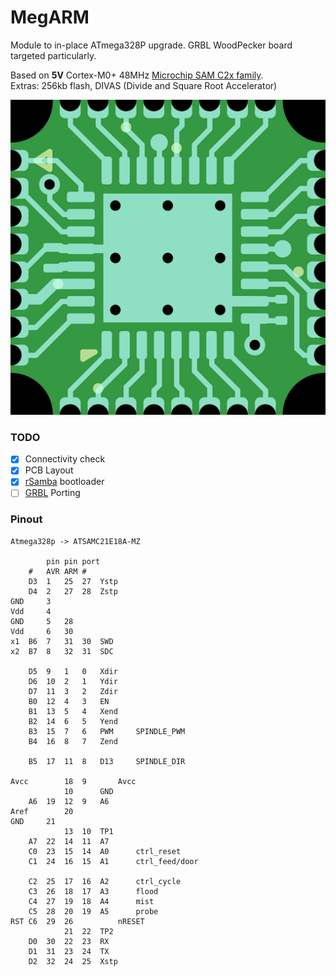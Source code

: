 # MegARM
Module to in-place ATmega328P upgrade. GRBL WoodPecker board targeted particularly.

Based on **5V** Cortex-M0+ 48MHz [Microchip SAM C2x family](https://www.microchip.com/wwwproducts/en/ATSAMC20E18A).<br/>
Extras: 256kb flash, DIVAS (Divide and Square Root Accelerator)

![Layout top layer preview](Layout/top.png?raw=true)

### TODO

- [X] Connectivity check
- [X] PCB Layout
- [X] [rSamba](https://github.com/kimstik/rSamba) bootloader
- [ ] [GRBL](https://github.com/gnea/grbl) Porting

### Pinout
```
Atmega328p -> ATSAMC21E18A-MZ

		pin	pin	port
	#	AVR	ARM #	
	D3	1	25	27	Ystp
	D4	2	27  28	Zstp
GND		3	    	
Vdd		4       	
GND		5	28  	
Vdd		6	30		
x1	B6	7	31	30	SWD
x2	B7	8	32	31	SDC
	                
	D5	9	1 	0	Xdir
	D6	10	2 	1	Ydir
	D7	11	3 	2	Zdir
	B0	12	4 	3	EN
	B1	13	5 	4	Xend
	B2	14	6 	5	Yend
	B3	15	7 	6	PWM		SPINDLE_PWM
	B4	16	8 	7	Zend			
	                
	B5	17	11	8	D13		SPINDLE_DIR
		        	
Avcc		18	9 		Avcc
			10		GND
	A6	19	12	9	A6	
Aref		20      	
GND		21      	
			13	10	TP1
	A7	22	14	11	A7
	C0	23	15	14	A0		ctrl_reset
	C1	24	16	15	A1		ctrl_feed/door
	                
	C2	25	17	16	A2		ctrl_cycle
	C3	26	18	17	A3		flood				
	C4	27	19	18	A4		mist				
	C5	28	20	19	A5		probe
RST	C6	29	26  		nRESET
			21	22	TP2
	D0	30	22	23	RX
	D1	31	23	24	TX
	D2	32	24	25	Xstp

```

